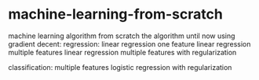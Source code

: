 # machine-learning-from-scratch
machine learning algorithm from scratch
the algorithm until now
using gradient decent:
regression:
  linear regression one feature
  linear regression multiple features
  linear regression multiple features with regularization

classification:
  multiple features logistic regression with regularization
  
